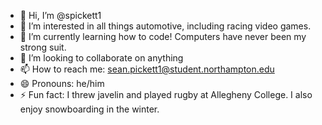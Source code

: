 - 👋 Hi, I’m @spickett1
- 👀 I’m interested in all things automotive, including racing video games.
- 🌱 I’m currently learning how to code! Computers have never been my strong suit.
- 💞️ I’m looking to collaborate on anything
- 📫 How to reach me: sean.pickett1@student.northampton.edu
- 😄 Pronouns: he/him
- ⚡ Fun fact: I threw javelin and played rugby at Allegheny College. I also enjoy snowboarding in the winter.

<!---
spickett1/spickett1 is a ✨ special ✨ repository because its `README.md` (this file) appears on your GitHub profile.
You can click the Preview link to take a look at your changes.
--->
